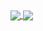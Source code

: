 <a href="https://github.com/89mpxf">
  <img align="center" src="https://github-readme-stats.vercel.app/api?username=89mpxf&show_icons=true&bg_color=9,fb743f,fc466b&title_color=ffffff&text_color=ffffff&icon_color=ffffff" />
</a>
<a href="https://github.com/89mpxf">
  <img align="center" src="https://github-readme-stats.vercel.app/api/top-langs/?username=89mpxf&layout=compact&show_icons=true&bg_color=9,fb743f,fc466b&title_color=ffffff&text_color=ffffff&icon_color=ffffff)](https://github.com/anuraghazra/github-readme-stats" />
</a>
